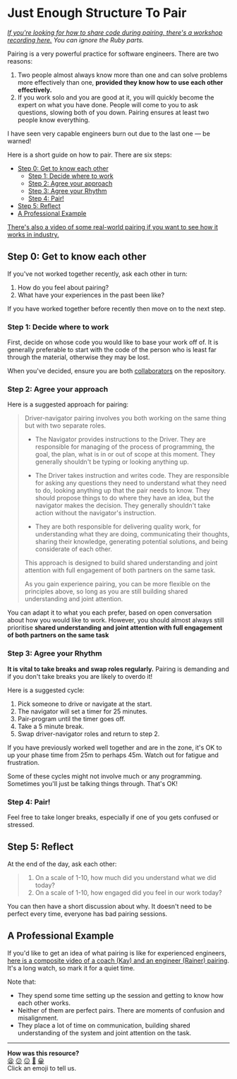 # Just Enough Structure To Pair

_[If you're looking for how to share code during pairing, there's a workshop
recording here.](https://youtu.be/uLbPGE6pRdc?t=0s) You can ignore the Ruby
parts._

<!-- OMITTED -->

Pairing is a very powerful practice for software engineers. There are two
reasons:

1. Two people almost always know more than one and can solve problems more
   effectively than one, **provided they know how to use each other
   effectively.**
2. If you work solo and you are good at it, you will quickly become the expert
   on what you have done. People will come to you to ask questions, slowing both
   of you down. Pairing ensures at least two people know everything.

I have seen very capable engineers burn out due to the last one — be warned!

Here is a short guide on how to pair. There are six steps:

- [Step 0: Get to know each other](#step-0-get-to-know-each-other)
  - [Step 1: Decide where to work](#step-1-decide-where-to-work)
  - [Step 2: Agree your approach](#step-2-agree-your-approach)
  - [Step 3: Agree your Rhythm](#step-3-agree-your-rhythm)
  - [Step 4: Pair!](#step-4-pair)
- [Step 5: Reflect](#step-5-reflect)
- [A Professional Example](#a-professional-example)

[There's also a video of some real-world pairing if you want to see how it works
in industry.](#a-professional-example)

## Step 0: Get to know each other

If you've not worked together recently, ask each other in turn:

1. How do you feel about pairing?
2. What have your experiences in the past been like?

If you have worked together before recently then move on to the next step.

### Step 1: Decide where to work

First, decide on whose code you would like to base your work off of. It is
generally preferable to start with the code of the person who is least far
through the material, otherwise they may be lost.

When you've decided, ensure you are both
[collaborators](just_enough_git.md#add-a-collaborator) on the repository.

### Step 2: Agree your approach

Here is a suggested approach for pairing:

> Driver-navigator pairing involves you both working on the same thing but with
> two separate roles.
> 
> * The Navigator provides instructions to the Driver. They are responsible for
>   managing of the process of programming, the goal, the plan, what is in or
>   out of scope at this moment. They generally shouldn't be typing or looking
>   anything up.
> 
> * The Driver takes instruction and writes code. They are responsible for
>   asking any questions they need to understand what they need to do, looking
>   anything up that the pair needs to know. They should propose things to do
>   where they have an idea, but the navigator makes the decision. They
>   generally shouldn't take action without the navigator's instruction.
> 
> * They are both responsible for delivering quality work, for understanding
>   what they are doing, communicating their thoughts, sharing their knowledge,
>   generating potential solutions, and being considerate of each other.
> 
> This approach is designed to build shared understanding and joint attention
> with full engagement of both partners on the same task. 
> 
> As you gain experience pairing, you can be more flexible on the principles
> above, so long as you are still building shared understanding and joint
> attention.

You can adapt it to what you each prefer, based on open conversation about how
you would like to work. However, you should almost always still prioritise
**shared understanding and joint attention with full engagement of both partners
on the same task**

### Step 3: Agree your Rhythm

**It is vital to take breaks and swap roles regularly.** Pairing is demanding
and if you don't take breaks you are likely to overdo it!

Here is a suggested cycle:

1. Pick someone to drive or navigate at the start.
2. The navigator will set a timer for 25 minutes.
3. Pair-program until the timer goes off.
4. Take a 5 minute break.
5. Swap driver-navigator roles and return to step 2.

If you have previously worked well together and are in the zone, it's OK to up
your phase time from 25m to perhaps 45m. Watch out for fatigue and frustration.

Some of these cycles might not involve much or any programming. Sometimes you'll
just be talking things through. That's OK!

### Step 4: Pair!

Feel free to take longer breaks, especially if one of you gets confused or
stressed.

## Step 5: Reflect

At the end of the day, ask each other:

> 1. On a scale of 1-10, how much did you understand what we did today?
> 2. On a scale of 1-10, how engaged did you feel in our work today?

You can then have a short discussion about why. It doesn't need to be perfect
every time, everyone has bad pairing sessions.

## A Professional Example

If you'd like to get an idea of what pairing is like for experienced engineers,
[here is a composite video of a coach (Kay) and an engineer (Rainer)
pairing](https://www.youtube.com/watch?v=_KdWFxNqei8). It's a long watch, so
mark it for a quiet time.

Note that:

* They spend some time setting up the session and getting to know how each other
  works.
* Neither of them are perfect pairs. There are moments of confusion and
  misalignment.
* They place a lot of time on communication, building shared understanding of
  the system and joint attention on the task.


<!-- BEGIN GENERATED SECTION DO NOT EDIT -->

---

**How was this resource?**  
[😫](https://airtable.com/shrUJ3t7KLMqVRFKR?prefill_Repository=makersacademy%2Fgolden-square-in-python&prefill_File=pills%2Fjust_enough_pairing.md&prefill_Sentiment=😫) [😕](https://airtable.com/shrUJ3t7KLMqVRFKR?prefill_Repository=makersacademy%2Fgolden-square-in-python&prefill_File=pills%2Fjust_enough_pairing.md&prefill_Sentiment=😕) [😐](https://airtable.com/shrUJ3t7KLMqVRFKR?prefill_Repository=makersacademy%2Fgolden-square-in-python&prefill_File=pills%2Fjust_enough_pairing.md&prefill_Sentiment=😐) [🙂](https://airtable.com/shrUJ3t7KLMqVRFKR?prefill_Repository=makersacademy%2Fgolden-square-in-python&prefill_File=pills%2Fjust_enough_pairing.md&prefill_Sentiment=🙂) [😀](https://airtable.com/shrUJ3t7KLMqVRFKR?prefill_Repository=makersacademy%2Fgolden-square-in-python&prefill_File=pills%2Fjust_enough_pairing.md&prefill_Sentiment=😀)  
Click an emoji to tell us.

<!-- END GENERATED SECTION DO NOT EDIT -->
